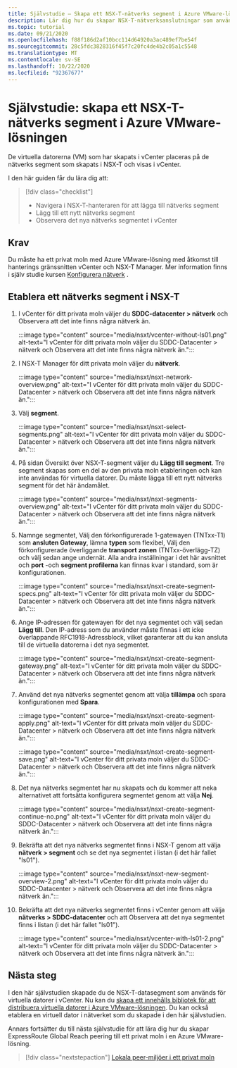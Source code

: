 ```yaml
---
title: Självstudie – Skapa ett NSX-T-nätverks segment i Azure VMware-lösningen
description: Lär dig hur du skapar NSX-T-nätverksanslutningar som används för virtuella datorer i vCenter
ms.topic: tutorial
ms.date: 09/21/2020
ms.openlocfilehash: f88f186d2af10bcc114d64920a3ac489ef7be54f
ms.sourcegitcommit: 28c5fdc3828316f45f7c20fc4de4b2c05a1c5548
ms.translationtype: MT
ms.contentlocale: sv-SE
ms.lasthandoff: 10/22/2020
ms.locfileid: "92367677"
---
```

# <a name="tutorial-create-an-nsx-t-network-segment-in-azure-vmware-solution"></a>Självstudie: skapa ett NSX-T-nätverks segment i Azure VMware-lösningen

De virtuella datorerna (VM) som har skapats i vCenter placeras på de nätverks segment som skapats i NSX-T och visas i vCenter.

I den här guiden får du lära dig att:

> [!div class="checklist"]
> * Navigera i NSX-T-hanteraren för att lägga till nätverks segment
> * Lägg till ett nytt nätverks segment
> * Observera det nya nätverks segmentet i vCenter

## <a name="prerequisites"></a>Krav

Du måste ha ett privat moln med Azure VMware-lösning med åtkomst till hanterings gränssnitten vCenter och NSX-T Manager. Mer information finns i själv studie kursen [Konfigurera nätverk](tutorial-configure-networking.md) .

## <a name="provision-a-network-segment-in-nsx-t"></a>Etablera ett nätverks segment i NSX-T

1. I vCenter för ditt privata moln väljer du **SDDC-datacenter > nätverk** och Observera att det inte finns några nätverk än.

   :::image type="content" source="media/nsxt/vcenter-without-ls01.png" alt-text="I vCenter för ditt privata moln väljer du SDDC-Datacenter > nätverk och Observera att det inte finns några nätverk än.":::

1. I NSX-T Manager för ditt privata moln väljer du **nätverk**.

   :::image type="content" source="media/nsxt/nsxt-network-overview.png" alt-text="I vCenter för ditt privata moln väljer du SDDC-Datacenter > nätverk och Observera att det inte finns några nätverk än.":::

1. Välj **segment**.

   :::image type="content" source="media/nsxt/nsxt-select-segments.png" alt-text="I vCenter för ditt privata moln väljer du SDDC-Datacenter > nätverk och Observera att det inte finns några nätverk än.":::

1. På sidan Översikt över NSX-T-segment väljer du **Lägg till segment**. Tre segment skapas som en del av den privata moln etableringen och kan inte användas för virtuella datorer.  Du måste lägga till ett nytt nätverks segment för det här ändamålet.

   :::image type="content" source="media/nsxt/nsxt-segments-overview.png" alt-text="I vCenter för ditt privata moln väljer du SDDC-Datacenter > nätverk och Observera att det inte finns några nätverk än.":::

1. Namnge segmentet, Välj den förkonfigurerade 1-gatewayen (TNTxx-T1) som **ansluten Gateway**, lämna **typen** som flexibel, Välj den förkonfigurerade överliggande **transport zonen** (TNTxx-överlägg-TZ) och välj sedan ange undernät. Alla andra inställningar i det här avsnittet och **port** -och **segment profilerna** kan finnas kvar i standard, som är konfigurationen.

   :::image type="content" source="media/nsxt/nsxt-create-segment-specs.png" alt-text="I vCenter för ditt privata moln väljer du SDDC-Datacenter > nätverk och Observera att det inte finns några nätverk än.":::

1. Ange IP-adressen för gatewayen för det nya segmentet och välj sedan **Lägg till**. Den IP-adress som du använder måste finnas i ett icke överlappande RFC1918-Adressblock, vilket garanterar att du kan ansluta till de virtuella datorerna i det nya segmentet.

   :::image type="content" source="media/nsxt/nsxt-create-segment-gateway.png" alt-text="I vCenter för ditt privata moln väljer du SDDC-Datacenter > nätverk och Observera att det inte finns några nätverk än.":::

1. Använd det nya nätverks segmentet genom att välja **tillämpa** och spara konfigurationen med **Spara**.

   :::image type="content" source="media/nsxt/nsxt-create-segment-apply.png" alt-text="I vCenter för ditt privata moln väljer du SDDC-Datacenter > nätverk och Observera att det inte finns några nätverk än.":::

   :::image type="content" source="media/nsxt/nsxt-create-segment-save.png" alt-text="I vCenter för ditt privata moln väljer du SDDC-Datacenter > nätverk och Observera att det inte finns några nätverk än.":::

1. Det nya nätverks segmentet har nu skapats och du kommer att neka alternativet att fortsätta konfigurera segmentet genom att välja **Nej**.

   :::image type="content" source="media/nsxt/nsxt-create-segment-continue-no.png" alt-text="I vCenter för ditt privata moln väljer du SDDC-Datacenter > nätverk och Observera att det inte finns några nätverk än.":::

1. Bekräfta att det nya nätverks segmentet finns i NSX-T genom att välja **nätverk > segment** och se det nya segmentet i listan (i det här fallet "ls01").

   :::image type="content" source="media/nsxt/nsxt-new-segment-overview-2.png" alt-text="I vCenter för ditt privata moln väljer du SDDC-Datacenter > nätverk och Observera att det inte finns några nätverk än.":::

1. Bekräfta att det nya nätverks segmentet finns i vCenter genom att välja **nätverks > SDDC-datacenter** och att Observera att det nya segmentet finns i listan (i det här fallet "ls01").

   :::image type="content" source="media/nsxt/vcenter-with-ls01-2.png" alt-text="I vCenter för ditt privata moln väljer du SDDC-Datacenter > nätverk och Observera att det inte finns några nätverk än.":::

## <a name="next-steps"></a>Nästa steg

I den här självstudien skapade du de NSX-T-datasegment som används för virtuella datorer i vCenter. Nu kan du [skapa ett innehålls bibliotek för att distribuera virtuella datorer i Azure VMware-lösningen](deploy-vm-content-library.md). Du kan också etablera en virtuell dator i nätverket som du skapade i den här självstudien.

Annars fortsätter du till nästa självstudie för att lära dig hur du skapar ExpressRoute Global Reach peering till ett privat moln i en Azure VMware-lösning.

> [!div class="nextstepaction"]
> [Lokala peer-miljöer i ett privat moln](tutorial-expressroute-global-reach-private-cloud.md)

<!-- LINKS - external-->

<!-- LINKS - internal -->
